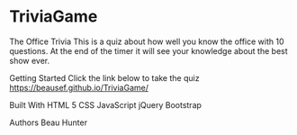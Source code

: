 # TriviaGame
The Office Trivia
This is a quiz about how well you know the office with 10 questions. At the end of the timer it will see your knowledge about the best show ever. 

Getting Started
Click the link below to take the quiz
https://beausef.github.io/TriviaGame/


Built With
HTML 5
CSS
JavaScript
jQuery
Bootstrap


Authors
Beau Hunter
